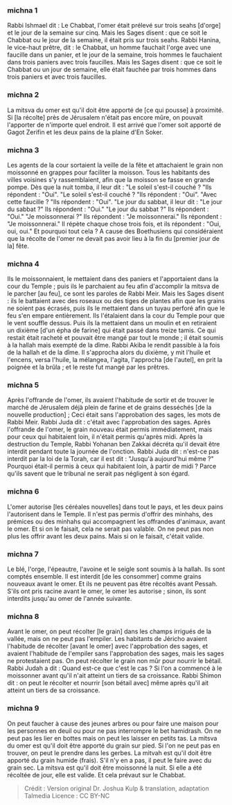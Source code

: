 
### michna 1
Rabbi Ishmael dit : Le Chabbat, l'omer était prélevé sur trois seahs [d'orge] et le jour de la semaine sur cinq. Mais les Sages disent : que ce soit le Chabbat ou le jour de la semaine, il était pris sur trois seahs. Rabbi Hanina, le vice-haut prêtre, dit : le Chabbat, un homme fauchait l'orge avec une faucille dans un panier, et le jour de la semaine, trois hommes le fauchaient dans trois paniers avec trois faucilles. Mais les Sages disent : que ce soit le Chabbat ou un jour de semaine, elle était fauchée par trois hommes dans trois paniers et avec trois faucilles.

### michna 2
La mitsva du omer est qu'il doit être apporté de [ce qui pousse] à proximité. Si [la récolte] près de Jérusalem n'était pas encore mûre, on pouvait l'apporter de n'importe quel endroit. Il est arrivé que l'omer soit apporté de Gagot Zerifin et les deux pains de la plaine d'En Soker.

### michna 3
Les agents de la cour sortaient la veille de la fête et attachaient le grain non moissonné en grappes pour faciliter la moisson. Tous les habitants des villes voisines s'y rassemblaient, afin que la moisson se fasse en grande pompe. Dès que la nuit tomba, il leur dit : "Le soleil s'est-il couché ? "Ils répondent : "Oui". "Le soleil s'est-il couché ? "Ils répondent : "Oui". "Avec cette faucille ? "Ils répondent : "Oui". "Le jour du sabbat, il leur dit : "Le jour du sabbat ?" Ils répondent : "Oui." "Le jour du sabbat ?" Ils répondent : "Oui." "Je moissonnerai ?" Ils répondent : "Je moissonnerai." Ils répondent : "Je moissonnerai." Il répète chaque chose trois fois, et ils répondent : "Oui, oui, oui." Et pourquoi tout cela ? A cause des Boethusiens qui considéraient que la récolte de l'omer ne devait pas avoir lieu à la fin du [premier jour de la] fête.

### michna 4
Ils le moissonnaient, le mettaient dans des paniers et l'apportaient dans la cour du Temple ; puis ils le parchaient au feu afin d'accomplir la mitsva de le parcher [au feu], ce sont les paroles de Rabbi Meir. Mais les Sages disent : ils le battaient avec des roseaux ou des tiges de plantes afin que les grains ne soient pas écrasés, puis ils le mettaient dans un tuyau perforé afin que le feu s'en empare entièrement. Ils l'étalaient dans la cour du Temple pour que le vent souffle dessus. Puis ils la mettaient dans un moulin et en retiraient un dixième [d'un épha de farine] qui était passé dans treize tamis. Ce qui restait était racheté et pouvait être mangé par tout le monde ; il était soumis à la hallah mais exempté de la dîme. Rabbi Akiba le rendit passible à la fois de la hallah et de la dîme. Il s'approcha alors du dixième, y mit l'huile et l'encens, versa l'huile, la mélangea, l'agita, l'approcha [de l'autel], en prit la poignée et la brûla ; et le reste fut mangé par les prêtres.

### michna 5
Après l'offrande de l'omer, ils avaient l'habitude de sortir et de trouver le marché de Jérusalem déjà plein de farine et de grains desséchés [de la nouvelle production] ; Ceci était sans l'approbation des sages, les mots de Rabbi Meir. Rabbi Juda dit : c'était avec l'approbation des sages. Après l'offrande de l'omer, le grain nouveau était permis immédiatement, mais pour ceux qui habitaient loin, il n'était permis qu'après midi. Après la destruction du Temple, Rabbi Yohanan ben Zakkai décréta qu'il devait être interdit pendant toute la journée de l'onction. Rabbi Juda dit : n'est-ce pas interdit par la loi de la Torah, car il est dit : "Jusqu'à aujourd'hui même ?" Pourquoi était-il permis à ceux qui habitaient loin, à partir de midi ? Parce qu'ils savent que le tribunal ne serait pas négligent à son égard.

### michna 6
L'omer autorise [les céréales nouvelles] dans tout le pays, et les deux pains l'autorisent dans le Temple. Il n'est pas permis d'offrir des minhahs, des prémices ou des minhahs qui accompagnent les offrandes d'animaux, avant le omer. Et si on le faisait, cela ne serait pas valable. On ne peut pas non plus les offrir avant les deux pains. Mais si on le faisait, c'était valide.

### michna 7
Le blé, l'orge, l'épeautre, l'avoine et le seigle sont soumis à la hallah. Ils sont comptés ensemble. Il est interdit [de les consommer] comme grains nouveaux avant le omer. Et ils ne peuvent pas être récoltés avant Pessah. S'ils ont pris racine avant le omer, le omer les autorise ; sinon, ils sont interdits jusqu'au omer de l'année suivante.

### michna 8
Avant le omer, on peut récolter [le grain] dans les champs irrigués de la vallée, mais on ne peut pas l'empiler. Les habitants de Jéricho avaient l'habitude de récolter [avant le omer] avec l'approbation des sages, et avaient l'habitude de l'empiler sans l'approbation des sages, mais les sages ne protestaient pas. On peut récolter le grain non mûr pour nourrir le bétail. Rabbi Judah a dit : Quand est-ce que c'est le cas ? Si l'on a commencé à le moissonner avant qu'il n'ait atteint un tiers de sa croissance. Rabbi Shimon dit : on peut le récolter et nourrir [son bétail avec] même après qu'il ait atteint un tiers de sa croissance.

### michna 9
On peut faucher à cause des jeunes arbres ou pour faire une maison pour les personnes en deuil ou pour ne pas interrompre le bet hamidrash. On ne peut pas les lier en bottes mais on peut les laisser en petits tas. La mitsva du omer est qu'il doit être apporté du grain sur pied. Si l'on ne peut pas en trouver, on peut le prendre dans les gerbes. La mitvah est qu'il doit être apporté du grain humide (frais). S'il n'y en a pas, il peut le faire avec du grain sec. La mitsva est qu'il doit être moissonné la nuit. Si elle a été récoltée de jour, elle est valide. Et cela prévaut sur le Chabbat.

>Crédit : Version original Dr. Joshua Kulp & translation, adaptation Talmedia
>Licence : CC BY-NC